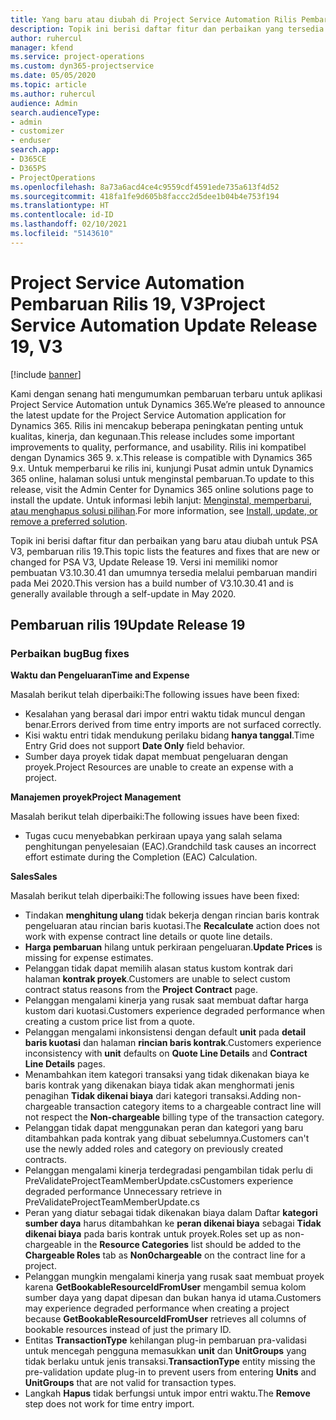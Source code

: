 ```yaml
---
title: Yang baru atau diubah di Project Service Automation Rilis Pembaruan 19, V3
description: Topik ini berisi daftar fitur dan perbaikan yang tersedia di Project Service Automation V3, pembaruan rilis 19, V3.
author: ruhercul
manager: kfend
ms.service: project-operations
ms.custom: dyn365-projectservice
ms.date: 05/05/2020
ms.topic: article
ms.author: ruhercul
audience: Admin
search.audienceType:
- admin
- customizer
- enduser
search.app:
- D365CE
- D365PS
- ProjectOperations
ms.openlocfilehash: 8a73a6acd4ce4c9559cdf4591ede735a613f4d52
ms.sourcegitcommit: 418fa1fe9d605b8faccc2d5dee1b04b4e753f194
ms.translationtype: HT
ms.contentlocale: id-ID
ms.lasthandoff: 02/10/2021
ms.locfileid: "5143610"
---
```

# <a name="project-service-automation-update-release-19-v3"></a><span data-ttu-id="e3fc7-103">Project Service Automation Pembaruan Rilis 19, V3</span><span class="sxs-lookup"><span data-stu-id="e3fc7-103">Project Service Automation Update Release 19, V3</span></span>

[!include [banner](../includes/psa-now-project-operations.md)]

<span data-ttu-id="e3fc7-104">Kami dengan senang hati mengumumkan pembaruan terbaru untuk aplikasi Project Service Automation untuk Dynamics 365.</span><span class="sxs-lookup"><span data-stu-id="e3fc7-104">We’re pleased to announce the latest update for the Project Service Automation application for Dynamics 365.</span></span> <span data-ttu-id="e3fc7-105">Rilis ini mencakup beberapa peningkatan penting untuk kualitas, kinerja, dan kegunaan.</span><span class="sxs-lookup"><span data-stu-id="e3fc7-105">This release includes some important improvements to quality, performance, and usability.</span></span> <span data-ttu-id="e3fc7-106">Rilis ini kompatibel dengan Dynamics 365 9. x.</span><span class="sxs-lookup"><span data-stu-id="e3fc7-106">This release is compatible with Dynamics 365 9.x.</span></span> <span data-ttu-id="e3fc7-107">Untuk memperbarui ke rilis ini, kunjungi Pusat admin untuk Dynamics 365 online, halaman solusi untuk menginstal pembaruan.</span><span class="sxs-lookup"><span data-stu-id="e3fc7-107">To update to this release, visit the Admin Center for Dynamics 365 online solutions page to install the update.</span></span> <span data-ttu-id="e3fc7-108">Untuk informasi lebih lanjut: [Menginstal, memperbarui, atau menghapus solusi pilihan](https://docs.microsoft.com/power-platform/admin/install-remove-preferred-solution).</span><span class="sxs-lookup"><span data-stu-id="e3fc7-108">For more information, see [Install, update, or remove a preferred solution](https://docs.microsoft.com/power-platform/admin/install-remove-preferred-solution).</span></span>

<span data-ttu-id="e3fc7-109">Topik ini berisi daftar fitur dan perbaikan yang baru atau diubah untuk PSA V3, pembaruan rilis 19.</span><span class="sxs-lookup"><span data-stu-id="e3fc7-109">This topic lists the features and fixes that are new or changed for PSA V3, Update Release 19.</span></span> <span data-ttu-id="e3fc7-110">Versi ini memiliki nomor pembuatan V3.10.30.41 dan umumnya tersedia melalui pembaruan mandiri pada Mei 2020.</span><span class="sxs-lookup"><span data-stu-id="e3fc7-110">This version has a build number of V3.10.30.41 and is generally available through a self-update in May 2020.</span></span>

## <a name="update-release-19"></a><span data-ttu-id="e3fc7-111">Pembaruan rilis 19</span><span class="sxs-lookup"><span data-stu-id="e3fc7-111">Update Release 19</span></span>

### <a name="bug-fixes"></a><span data-ttu-id="e3fc7-112">Perbaikan bug</span><span class="sxs-lookup"><span data-stu-id="e3fc7-112">Bug fixes</span></span>

<span data-ttu-id="e3fc7-113">**Waktu dan Pengeluaran**</span><span class="sxs-lookup"><span data-stu-id="e3fc7-113">**Time and Expense**</span></span>

<span data-ttu-id="e3fc7-114">Masalah berikut telah diperbaiki:</span><span class="sxs-lookup"><span data-stu-id="e3fc7-114">The following issues have been fixed:</span></span> 

- <span data-ttu-id="e3fc7-115">Kesalahan yang berasal dari impor entri waktu tidak muncul dengan benar.</span><span class="sxs-lookup"><span data-stu-id="e3fc7-115">Errors derived from time entry imports are not surfaced correctly.</span></span>
- <span data-ttu-id="e3fc7-116">Kisi waktu entri tidak mendukung perilaku bidang **hanya tanggal**.</span><span class="sxs-lookup"><span data-stu-id="e3fc7-116">Time Entry Grid does not support **Date Only** field behavior.</span></span>
- <span data-ttu-id="e3fc7-117">Sumber daya proyek tidak dapat membuat pengeluaran dengan proyek.</span><span class="sxs-lookup"><span data-stu-id="e3fc7-117">Project Resources are unable to create an expense with a project.</span></span>

<span data-ttu-id="e3fc7-118">**Manajemen proyek**</span><span class="sxs-lookup"><span data-stu-id="e3fc7-118">**Project Management**</span></span>

<span data-ttu-id="e3fc7-119">Masalah berikut telah diperbaiki:</span><span class="sxs-lookup"><span data-stu-id="e3fc7-119">The following issues have been fixed:</span></span> 

-  <span data-ttu-id="e3fc7-120">Tugas cucu menyebabkan perkiraan upaya yang salah selama penghitungan penyelesaian (EAC).</span><span class="sxs-lookup"><span data-stu-id="e3fc7-120">Grandchild task causes an incorrect effort estimate during the Completion (EAC) Calculation.</span></span>

<span data-ttu-id="e3fc7-121">**Sales**</span><span class="sxs-lookup"><span data-stu-id="e3fc7-121">**Sales**</span></span>

<span data-ttu-id="e3fc7-122">Masalah berikut telah diperbaiki:</span><span class="sxs-lookup"><span data-stu-id="e3fc7-122">The following issues have been fixed:</span></span> 

- <span data-ttu-id="e3fc7-123">Tindakan **menghitung ulang** tidak bekerja dengan rincian baris kontrak pengeluaran atau rincian baris kuotasi.</span><span class="sxs-lookup"><span data-stu-id="e3fc7-123">The **Recalculate** action does not work with expense contract line details or quote line details.</span></span>
- <span data-ttu-id="e3fc7-124">**Harga pembaruan** hilang untuk perkiraan pengeluaran.</span><span class="sxs-lookup"><span data-stu-id="e3fc7-124">**Update Prices** is missing for expense estimates.</span></span>
-  <span data-ttu-id="e3fc7-125">Pelanggan tidak dapat memilih alasan status kustom kontrak dari halaman **kontrak proyek**.</span><span class="sxs-lookup"><span data-stu-id="e3fc7-125">Customers are unable to select custom contract status reasons from the **Project Contract** page.</span></span>
- <span data-ttu-id="e3fc7-126">Pelanggan mengalami kinerja yang rusak saat membuat daftar harga kustom dari kuotasi.</span><span class="sxs-lookup"><span data-stu-id="e3fc7-126">Customers experience degraded performance when creating a custom price list from a quote.</span></span>
- <span data-ttu-id="e3fc7-127">Pelanggan mengalami inkonsistensi dengan default **unit** pada **detail baris kuotasi** dan halaman **rincian baris kontrak**.</span><span class="sxs-lookup"><span data-stu-id="e3fc7-127">Customers experience inconsistency with **unit** defaults on **Quote Line Details** and **Contract Line Details** pages.</span></span>
- <span data-ttu-id="e3fc7-128">Menambahkan item kategori transaksi yang tidak dikenakan biaya ke baris kontrak yang dikenakan biaya tidak akan menghormati jenis penagihan **Tidak dikenai biaya** dari kategori transaksi.</span><span class="sxs-lookup"><span data-stu-id="e3fc7-128">Adding non-chargeable transaction category items to a chargeable contract line will not respect the **Non-chargeable** billing type of the transaction category.</span></span>
- <span data-ttu-id="e3fc7-129">Pelanggan tidak dapat menggunakan peran dan kategori yang baru ditambahkan pada kontrak yang dibuat sebelumnya.</span><span class="sxs-lookup"><span data-stu-id="e3fc7-129">Customers can't use the newly added roles and category on previously created contracts.</span></span>
- <span data-ttu-id="e3fc7-130">Pelanggan mengalami kinerja terdegradasi pengambilan tidak perlu di PreValidateProjectTeamMemberUpdate.cs</span><span class="sxs-lookup"><span data-stu-id="e3fc7-130">Customers experience degraded performance Unnecessary retrieve in PreValidateProjectTeamMemberUpdate.cs</span></span>
- <span data-ttu-id="e3fc7-131">Peran yang diatur sebagai tidak dikenakan biaya dalam Daftar **kategori sumber daya** harus ditambahkan ke **peran dikenai biaya** sebagai **Tidak dikenai biaya** pada baris kontrak untuk proyek.</span><span class="sxs-lookup"><span data-stu-id="e3fc7-131">Roles set up as non-chargeable in the **Resource Categories** list should be added to the **Chargeable Roles** tab as **Non0chargeable** on the contract line for a project.</span></span>
- <span data-ttu-id="e3fc7-132">Pelanggan mungkin mengalami kinerja yang rusak saat membuat proyek karena **GetBookableResourceIdFromUser** mengambil semua kolom sumber daya yang dapat dipesan dan bukan hanya id utama.</span><span class="sxs-lookup"><span data-stu-id="e3fc7-132">Customers may experience degraded performance when creating a project because **GetBookableResourceIdFromUser** retrieves all columns of bookable resources instead of just the primary ID.</span></span>
- <span data-ttu-id="e3fc7-133">Entitas **TransactionType** kehilangan plug-in pembaruan pra-validasi untuk mencegah pengguna memasukkan **unit** dan **UnitGroups** yang tidak berlaku untuk jenis transaksi.</span><span class="sxs-lookup"><span data-stu-id="e3fc7-133">**TransactionType** entity missing the pre-validation update plug-in to prevent users from entering **Units** and **UnitGroups** that are not valid for transaction types.</span></span>
- <span data-ttu-id="e3fc7-134">Langkah **Hapus** tidak berfungsi untuk impor entri waktu.</span><span class="sxs-lookup"><span data-stu-id="e3fc7-134">The **Remove** step does not work for time entry import.</span></span>
